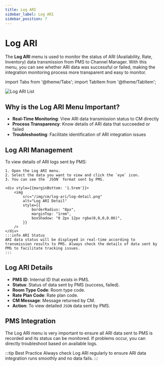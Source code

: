 ```yaml
---
title: Log ARI
sidebar_label: Log ARI
sidebar_position: 7
---
```


# Log ARI

The **Log ARI** menu is used to monitor the status of ARI (Availability, Rate, Inventory) data transmission from PMS to Channel Manager. With this menu, you can see whether ARI data was successful or failed, making the integration monitoring process more transparent and easy to monitor.

import Tabs from '@theme/Tabs';
import TabItem from '@theme/TabItem';

<div style={{marginBottom: '1.5rem'}}>
<img
      src="/img/cm/log-ari/log-list.png"
      alt="Log ARI List"
      style={{
        borderRadius: "8px",
        marginTop: "1rem",
        boxShadow: "0 2px 12px rgba(0,0,0,0.06)",
      }}
/>
</div>

## Why is the Log ARI Menu Important?

- **Real-Time Monitoring**: View ARI data transmission status to CM directly
- **Process Transparency**: Know details of ARI data that succeeded or failed
- **Troubleshooting**: Facilitate identification of ARI integration issues

## Log ARI Management

<Tabs className="unique-tabs">
  <TabItem value="view" label="View Log" default>
    To view details of ARI logs sent by PMS:
    
    1. Open the Log ARI menu.
    2. Select the data you want to view and click the `eye` icon.
    3. You can see the `JSON` format sent by PMS.
    
    <div style={{marginBottom: '1.5rem'}}>
        <img
            src="/img/cm/log-ari/log-detail.png"
            alt="Log ARI Detail"
            style={{
                borderRadius: "8px",
                marginTop: "1rem",
                boxShadow: "0 2px 12px rgba(0,0,0,0.06)",
            }}
        />
    </div>
    :::info ARI Status
    ARI data status will be displayed in real-time according to transmission results to PMS. Always check the details of data sent by PMS to facilitate tracking issues.
    :::
  </TabItem>
</Tabs>

## Log ARI Details

- **PMS ID**: Internal ID that exists in PMS.
- **Status**: Status of data sent by PMS (success, failed).
- **Room Type Code**: Room type code.
- **Rate Plan Code**: Rate plan code.
- **CM Message**: Message returned by CM.
- **Action**: To view detailed `JSON` data sent by PMS.

## PMS Integration

The Log ARI menu is very important to ensure all ARI data sent to PMS is recorded and its status can be monitored. If problems occur, you can directly troubleshoot based on available logs.

:::tip Best Practice
Always check Log ARI regularly to ensure ARI data integration runs smoothly and no data fails.
:::
